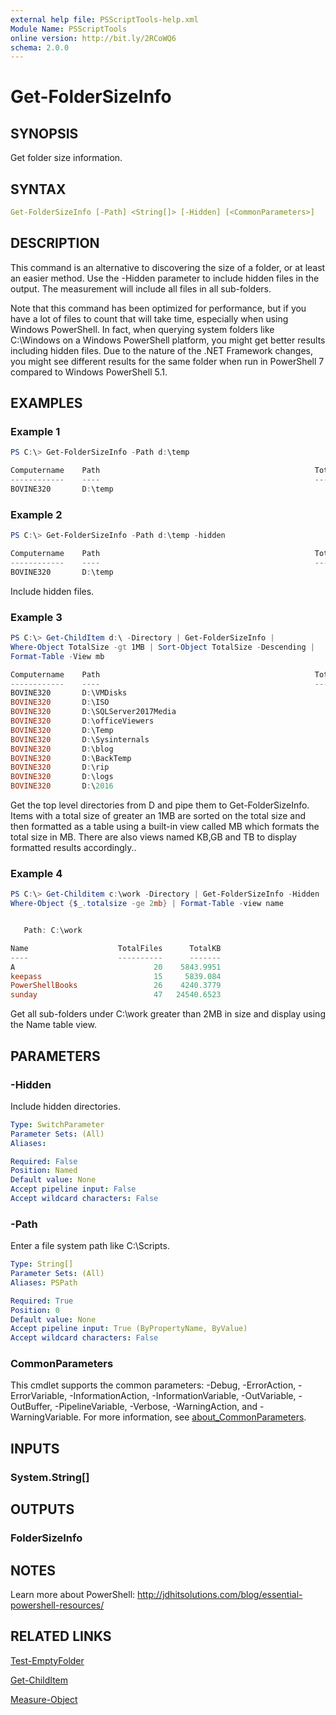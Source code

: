 ```yaml
---
external help file: PSScriptTools-help.xml
Module Name: PSScriptTools
online version: http://bit.ly/2RCoWQ6
schema: 2.0.0
---
```


# Get-FolderSizeInfo

## SYNOPSIS

Get folder size information.

## SYNTAX

```yaml
Get-FolderSizeInfo [-Path] <String[]> [-Hidden] [<CommonParameters>]
```

## DESCRIPTION

This command is an alternative to discovering the size of a folder, or at least an easier method. Use the -Hidden parameter to include hidden files in the output. The measurement will include all files in all sub-folders.

Note that this command has been optimized for performance, but if you have a lot of files to count that will take time, especially when using Windows PowerShell. In fact, when querying system folders like C:\Windows on a Windows PowerShell platform, you might get better results including hidden files. Due to the nature of the .NET Framework changes, you might see different results for the same folder when run in PowerShell 7 compared to Windows PowerShell 5.1.

## EXAMPLES

### Example 1

```powershell
PS C:\> Get-FolderSizeInfo -Path d:\temp

Computername    Path                                                TotalFiles     TotalSize
------------    ----                                                ----------     ---------
BOVINE320       D:\temp                                                     48     121824451
```

### Example 2

```powershell
PS C:\> Get-FolderSizeInfo -Path d:\temp -hidden

Computername    Path                                                TotalFiles     TotalSize
------------    ----                                                ----------     ---------
BOVINE320       D:\temp                                                    146     125655552
```

Include hidden files.

### Example 3

```powershell
PS C:\> Get-ChildItem d:\ -Directory | Get-FolderSizeInfo |
Where-Object TotalSize -gt 1MB | Sort-Object TotalSize -Descending |
Format-Table -View mb

Computername    Path                                                TotalFiles   TotalSizeMB
------------    ----                                                ----------   -----------
BOVINE320       D:\VMDisks                                                  18   114873.7246
BOVINE320       D:\ISO                                                      17    42526.8204
BOVINE320       D:\SQLServer2017Media                                        1      710.8545
BOVINE320       D:\officeViewers                                             4      158.9155
BOVINE320       D:\Temp                                                     48      116.1809
BOVINE320       D:\Sysinternals                                            153       59.6169
BOVINE320       D:\blog                                                     41       21.9948
BOVINE320       D:\BackTemp                                                  2       21.6734
BOVINE320       D:\rip                                                       3       11.1546
BOVINE320       D:\logs                                                    134        3.9517
BOVINE320       D:\2016                                                      5        1.5608
```

Get the top level directories from D and pipe them to Get-FolderSizeInfo. Items with a total size of greater an 1MB are sorted on the total size and then formatted as a table using a built-in view called MB which formats the total size in MB. There are also views named KB,GB and TB to display formatted results accordingly..

### Example 4

```powershell
PS C:\> Get-Childitem c:\work -Directory | Get-FolderSizeInfo -Hidden |
Where-Object {$_.totalsize -ge 2mb} | Format-Table -view name


   Path: C:\work

Name                    TotalFiles      TotalKB
----                    ----------      -------
A                               20    5843.9951
keepass                         15     5839.084
PowerShellBooks                 26    4240.3779
sunday                          47   24540.6523
```

Get all sub-folders under C:\work greater than 2MB in size and display using the Name table view.

## PARAMETERS

### -Hidden

Include hidden directories.

```yaml
Type: SwitchParameter
Parameter Sets: (All)
Aliases:

Required: False
Position: Named
Default value: None
Accept pipeline input: False
Accept wildcard characters: False
```

### -Path

Enter a file system path like C:\Scripts.

```yaml
Type: String[]
Parameter Sets: (All)
Aliases: PSPath

Required: True
Position: 0
Default value: None
Accept pipeline input: True (ByPropertyName, ByValue)
Accept wildcard characters: False
```

### CommonParameters

This cmdlet supports the common parameters: -Debug, -ErrorAction, -ErrorVariable, -InformationAction, -InformationVariable, -OutVariable, -OutBuffer, -PipelineVariable, -Verbose, -WarningAction, and -WarningVariable. For more information, see [about_CommonParameters](http://go.microsoft.com/fwlink/?LinkID=113216).

## INPUTS

### System.String[]

## OUTPUTS

### FolderSizeInfo

## NOTES

Learn more about PowerShell:
http://jdhitsolutions.com/blog/essential-powershell-resources/

## RELATED LINKS

[Test-EmptyFolder](Test-EmptyFolder.md)

[Get-ChildItem]()

[Measure-Object]()
